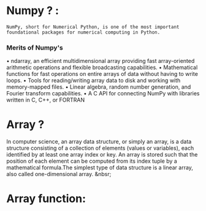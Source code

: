 # Numpy ? :
`NumPy, short for Numerical Python, is one of the most important foundational packages
for numerical computing in Python.`
### Merits of Numpy's 
• ndarray, an efficient multidimensional array providing fast array-oriented arithmetic
operations and flexible broadcasting capabilities.
• Mathematical functions for fast operations on entire arrays of data without having
to write loops.
• Tools for reading/writing array data to disk and working with memory-mapped
files.
• Linear algebra, random number generation, and Fourier transform capabilities.
• A C API for connecting NumPy with libraries written in C, C++, or FORTRAN


# Array ?
In computer science, an array data structure, or simply an array, is a data structure consisting of a collection of elements (values or variables), each identified by at least one array index or key. An array is stored such that the position of each element can be computed from its index tuple by a mathematical formula.The simplest type of data structure is a linear array, also called one-dimensional array. &nbsr;

# Array function:
